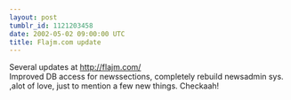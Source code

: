 ```yaml
---
layout: post
tumblr_id: 1121203458
date: 2002-05-02 09:00:00 UTC
title: Flajm.com update
---
```


Several updates at http://flajm.com/ 
<br/>
Improved DB access for newssections, completely rebuild newsadmin sys. ,alot of love, just to mention a few new things. Checkaah!
